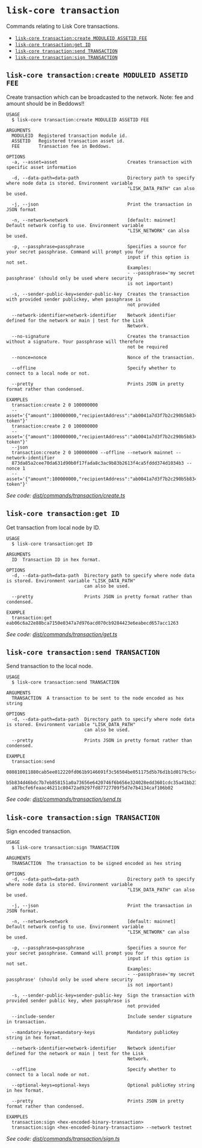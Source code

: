 # `lisk-core transaction`

Commands relating to Lisk Core transactions.

- [`lisk-core transaction:create MODULEID ASSETID FEE`](#lisk-core-transactioncreate-moduleid-assetid-fee)
- [`lisk-core transaction:get ID`](#lisk-core-transactionget-id)
- [`lisk-core transaction:send TRANSACTION`](#lisk-core-transactionsend-transaction)
- [`lisk-core transaction:sign TRANSACTION`](#lisk-core-transactionsign-transaction)

## `lisk-core transaction:create MODULEID ASSETID FEE`

Create transaction which can be broadcasted to the network. Note: fee and amount should be in Beddows!!

```
USAGE
  $ lisk-core transaction:create MODULEID ASSETID FEE

ARGUMENTS
  MODULEID  Registered transaction module id.
  ASSETID   Registered transaction asset id.
  FEE       Transaction fee in Beddows.

OPTIONS
  -a, --asset=asset                          Creates transaction with specific asset information

  -d, --data-path=data-path                  Directory path to specify where node data is stored. Environment variable
                                             "LISK_DATA_PATH" can also be used.

  -j, --json                                 Print the transaction in JSON format

  -n, --network=network                      [default: mainnet] Default network config to use. Environment variable
                                             "LISK_NETWORK" can also be used.

  -p, --passphrase=passphrase                Specifies a source for your secret passphrase. Command will prompt you for
                                             input if this option is not set.
                                             Examples:
                                             - --passphrase='my secret passphrase' (should only be used where security
                                             is not important)

  -s, --sender-public-key=sender-public-key  Creates the transaction with provided sender publickey, when passphrase is
                                             not provided

  --network-identifier=network-identifier    Network identifier defined for the network or main | test for the Lisk
                                             Network.

  --no-signature                             Creates the transaction without a signature. Your passphrase will therefore
                                             not be required

  --nonce=nonce                              Nonce of the transaction.

  --offline                                  Specify whether to connect to a local node or not.

  --pretty                                   Prints JSON in pretty format rather than condensed.

EXAMPLES
  transaction:create 2 0 100000000
  --asset='{"amount":100000000,"recipientAddress":"ab0041a7d3f7b2c290b5b834d46bdc7b7eb85815","data":"send token"}'
  transaction:create 2 0 100000000
  --asset='{"amount":100000000,"recipientAddress":"ab0041a7d3f7b2c290b5b834d46bdc7b7eb85815","data":"send token"}'
  --json
  transaction:create 2 0 100000000 --offline --network mainnet --network-identifier
  873da85a2cee70da631d90b0f17fada8c3ac9b83b2613f4ca5fddd374d1034b3 --nonce 1
  --asset='{"amount":100000000,"recipientAddress":"ab0041a7d3f7b2c290b5b834d46bdc7b7eb85815","data":"send token"}'
```

_See code: [dist/commands/transaction/create.ts](https://github.com/LiskHQ/lisk-core/blob/v3.0.0/dist/commands/transaction/create.ts)_

## `lisk-core transaction:get ID`

Get transaction from local node by ID.

```
USAGE
  $ lisk-core transaction:get ID

ARGUMENTS
  ID  Transaction ID in hex format.

OPTIONS
  -d, --data-path=data-path  Directory path to specify where node data is stored. Environment variable "LISK_DATA_PATH"
                             can also be used.

  --pretty                   Prints JSON in pretty format rather than condensed.

EXAMPLE
  transaction:get eab06c6a22e88bca7150e0347a7d976acd070cb9284423e6eabecd657acc1263
```

_See code: [dist/commands/transaction/get.ts](https://github.com/LiskHQ/lisk-core/blob/v3.0.0/dist/commands/transaction/get.ts)_

## `lisk-core transaction:send TRANSACTION`

Send transaction to the local node.

```
USAGE
  $ lisk-core transaction:send TRANSACTION

ARGUMENTS
  TRANSACTION  A transaction to be sent to the node encoded as hex string

OPTIONS
  -d, --data-path=data-path  Directory path to specify where node data is stored. Environment variable "LISK_DATA_PATH"
                             can also be used.

  --pretty                   Prints JSON in pretty format rather than condensed.

EXAMPLE
  transaction:send
  080810011880cab5ee012220fd061b9146691f3c56504be051175d5b76d1b1d0179c5c4370e18534c58821222a2408641214ab0041a7d3f7b2c290
  b5b834d46bdc7b7eb858151a0a73656e6420746f6b656e324028edd3601cdc35a41bb23415a0d9f3c3e9cf188d9971adf18742cea39d58aa84809a
  a87bcfe6feaac46211c80472ad9297fd87727709f5d7e7b4134caf106b02
```

_See code: [dist/commands/transaction/send.ts](https://github.com/LiskHQ/lisk-core/blob/v3.0.0/dist/commands/transaction/send.ts)_

## `lisk-core transaction:sign TRANSACTION`

Sign encoded transaction.

```
USAGE
  $ lisk-core transaction:sign TRANSACTION

ARGUMENTS
  TRANSACTION  The transaction to be signed encoded as hex string

OPTIONS
  -d, --data-path=data-path                  Directory path to specify where node data is stored. Environment variable
                                             "LISK_DATA_PATH" can also be used.

  -j, --json                                 Print the transaction in JSON format.

  -n, --network=network                      [default: mainnet] Default network config to use. Environment variable
                                             "LISK_NETWORK" can also be used.

  -p, --passphrase=passphrase                Specifies a source for your secret passphrase. Command will prompt you for
                                             input if this option is not set.
                                             Examples:
                                             - --passphrase='my secret passphrase' (should only be used where security
                                             is not important)

  -s, --sender-public-key=sender-public-key  Sign the transaction with provided sender public key, when passphrase is
                                             not provided

  --include-sender                           Include sender signature in transaction.

  --mandatory-keys=mandatory-keys            Mandatory publicKey string in hex format.

  --network-identifier=network-identifier    Network identifier defined for the network or main | test for the Lisk
                                             Network.

  --offline                                  Specify whether to connect to a local node or not.

  --optional-keys=optional-keys              Optional publicKey string in hex format.

  --pretty                                   Prints JSON in pretty format rather than condensed.

EXAMPLES
  transaction:sign <hex-encoded-binary-transaction>
  transaction:sign <hex-encoded-binary-transaction> --network testnet
```

_See code: [dist/commands/transaction/sign.ts](https://github.com/LiskHQ/lisk-core/blob/v3.0.0/dist/commands/transaction/sign.ts)_
